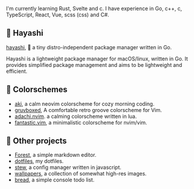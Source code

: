 I'm currently learning Rust, Svelte and c.
I have experience in Go, c++, c, TypeScript, React, Vue, scss (css) and C#.

## :seedling: Hayashi

[hayashi](https://github.com/CrispyBaccoon/hayashi), :seedling: a tiny distro-independent package manager written in Go.

Hayashi is a lightweight package manager for macOS/linux, written in Go.
It provides simplified package management and aims to be lightweight and efficient.

## :art: Colorschemes

- [aki](https://github.com/CrispyBaccoon/aki), a calm neovim colorscheme for cozy morning coding.
- [gruvboxed](https://github.com/CrispyBaccoon/gruvboxed), A comfortable retro groove colorscheme for Vim.
- [adachi.nvim](https://github.com/crispybaccoon/adachi.nvim). a calming colorscheme written in lua.
- [fantastic.vim](https://github.com/CrispyBaccoon/fantastic.vim/), a minimalistic colorscheme for nvim/vim.

## :rocket: Other projects

- [Forest](https://github.com/CrispyBaccoon/Forest/), a simple markdown editor.
- [dotfiles](https://github.com/CrispyBaccoon/dotfiles/), my dotfiles.
- [stew](https://github.com/CrispyBaccoon/stew/), a config manager written in javascript.
- [wallpapers](https://github.com/CrispyBaccoon/wallpapers/), a collection of somewhat high-res images.
- [bread](https://github.com/CrispyBaccoon/bread/), a simple console todo list.

